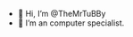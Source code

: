 - 👋 Hi, I’m @TheMrTuBBy
- 👀 I’m an computer specialist.

<!---
TheMrTuBBy/TheMrTuBBy is a ✨ special ✨ repository because its `README.md` (this file) appears on your GitHub profile.
You can click the Preview link to take a look at your changes.
--->
